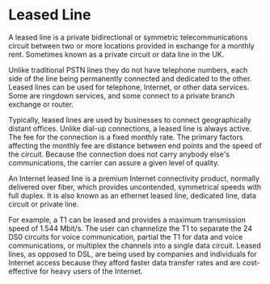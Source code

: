 # Leased Line


A leased line is a private bidirectional or symmetric telecommunications
circuit between two or more locations provided in exchange for a monthly
rent. Sometimes known as a private circuit or data line in the UK.

Unlike traditional PSTN lines they do not have telephone numbers, each
side of the line being permanently connected and dedicated to the other.
Leased lines can be used for telephone, Internet, or other data
services. Some are ringdown services, and some connect to a private
branch exchange or router.

Typically, leased lines are used by businesses to connect geographically
distant offices. Unlike dial-up connections, a leased line is always
active. The fee for the connection is a fixed monthly rate. The primary
factors affecting the monthly fee are distance between end points and
the speed of the circuit. Because the connection does not carry anybody
else's communications, the carrier can assure a given level of quality.

An Internet leased line is a premium Internet connectivity product,
normally delivered over fiber, which provides uncontended, symmetrical
speeds with full duplex. It is also known as an ethernet leased line,
dedicated line, data circuit or private line.

For example, a T1 can be leased and provides a maximum transmission
speed of 1.544 Mbit/s. The user can channelize the T1 to separate the 24
DS0 circuits for voice communication, partial the T1 for data and voice
communications, or multiplex the channels into a single data circuit.
Leased lines, as opposed to DSL, are being used by companies and
individuals for Internet access because they afford faster data transfer
rates and are cost-effective for heavy users of the Internet.

